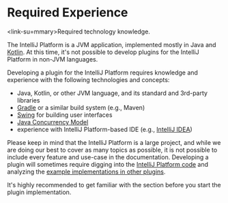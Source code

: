 <!-- Copyright 2000-2024 JetBrains s.r.o. and contributors. Use of this source code is governed by the Apache 2.0 license. -->

# Required Experience

<link-su=mmary>Required technology knowledge.<link-summary>

The IntelliJ Platform is a JVM application, implemented mostly in Java and [Kotlin](https://kotlinlang.org).
At this time, it's not possible to develop plugins for the IntelliJ Platform in non-JVM languages.

Developing a plugin for the IntelliJ Platform requires knowledge and experience with the following technologies and concepts:

- Java, Kotlin, or other JVM language, and its standard and 3rd-party libraries
- [Gradle](https://gradle.org/) or a similar build system (e.g., Maven)
- [Swing](https://en.wikipedia.org/wiki/Swing_(Java)) for building user interfaces
- [Java Concurrency Model](https://docs.oracle.com/javase/tutorial/essential/concurrency/index.html)
- experience with IntelliJ Platform-based IDE (e.g., [IntelliJ IDEA](https://www.jetbrains.com/idea/))

Please keep in mind that the IntelliJ Platform is a large project, and while we are doing our best to cover as many topics as possible, it is not possible to include every feature and use-case in the documentation.
Developing a plugin will sometimes require digging into the [IntelliJ Platform code](https://github.com/JetBrains/intellij-community) and analyzing the [example implementations in other plugins](https://jb.gg/ipe).

It's highly recommended to get familiar with the [](explore_api.md) section before you start the plugin implementation.

<include from="intellj_platform.md" element-id="pluginAlternatives"/>
